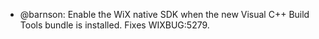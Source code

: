 * @barnson: Enable the WiX native SDK when the new Visual C++ Build Tools bundle is installed. Fixes WIXBUG:5279.
